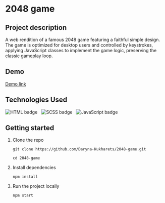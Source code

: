 # 2048 game
## Project description
A web rendition of a famous 2048 game featuring a faithful simple design. The game is optimized for desktop users and controlled by keystrokes, applying JavaScript classes to implement the game logic, preserving the classic gameplay loop.

## Demo
[Demo link](https://daryna-kukharets.github.io/2048-game/)

## Technologies Used
![HTML badge](https://img.shields.io/badge/HTML-fa9a0a?style=for-the-badge&logo=html5&logoColor=fffff&labelColor=black) &nbsp;
![SCSS badge](https://img.shields.io/badge/SCSS-f58ec0?style=for-the-badge&logo=sass&logoColor=fffff&labelColor=black) &nbsp;
![JavaScript badge](https://img.shields.io/badge/JavaScript-ffff08?style=for-the-badge&logo=javascript&logoColor=fffff&logoSize=12&labelColor=black)

## Getting started

1. Clone the repo
   ```
   git clone https://github.com/Daryna-Kukharets/2048-game.git
   ```
   ```
   cd 2048-game
   ```
3. Install dependencies
   ```
   npm install
   ```

4. Run the project locally
   ```
   npm start
   ```
